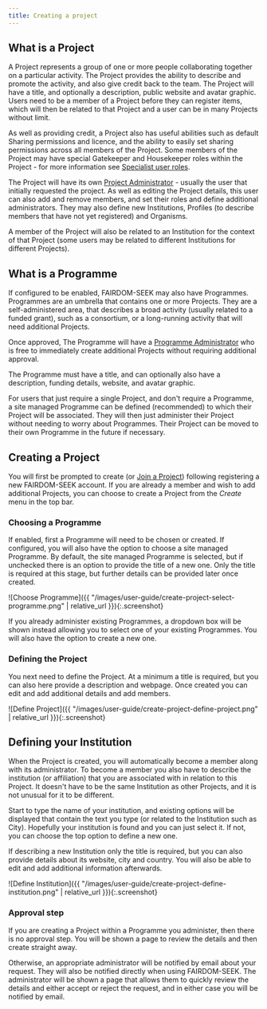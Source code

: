 ```yaml
---
title: Creating a project
---
```


## What is a Project

A Project represents a group of one or more people collaborating together on a particular activity. The Project provides the ability to describe and promote the activity, and also give credit back to the team. The Project will have a title, and optionally a description, public website and avatar graphic. Users need to be a member of a Project before they can register items, which will then be related to that Project and a user can be in many Projects without limit.

As well as providing credit, a Project also has useful abilities such as default Sharing permissions and licence, and the ability to easily set sharing permissions across all members of the Project. Some members of the Project may have special Gatekeeper and Housekeeper roles within the Project - for more information see [Specialist user roles](roles).

The Project will have its own [Project Administrator](roles#project-administrator) - usually the user that initially requested the project. As well as editing the Project details, this user can also add and remove members, and set their roles and define additional administrators. They may also define new Institutions, Profiles (to describe members that have not yet registered) and Organisms.

A member of the Project will also be related to an Institution for the context of that Project (some users may be related to different Institutions for different Projects).

## What is a Programme

If configured to be enabled, FAIRDOM-SEEK may also have Programmes. Programmes are an umbrella that contains one or more Projects. They are a self-administered area, that describes a broad activity (usually related to a funded grant), such as a consortium, or a long-running activity that will need additional Projects.

Once approved, The Programme will have a [Programme Administrator](roles#programme-administrator) who is free to immediately create additional Projects without requiring additional approval.

The Programme must have a title, and can optionally also have a description, funding details, website, and avatar graphic.

For users that just require a single Project, and don't require a Programme, a site managed Programme can be defined (recommended) to which their Project will be associated. They will then just administer their Project without needing to worry about Programmes. Their Project can be moved to their own Programme in the future if necessary.

## Creating a Project

You will first be prompted to create (or [Join a Project](join-a-project)) following registering a new FAIRDOM-SEEK account. If you are already a member and wish to add additional Projects, you can choose to create a Project from the _Create_ menu in the top bar.

### Choosing a Programme

If enabled, first a Programme will need to be chosen or created. If configured, you will also have the option to choose a site managed Programme. By default, the site managed Programme is selected, but if unchecked there is an option to provide the title of a new one. Only the title is required at this stage, but further details can be provided later once created.

![Choose Programme]({{ "/images/user-guide/create-project-select-programme.png" | relative_url }}){:.screenshot}

If you already administer existing Programmes, a dropdown box will be shown instead allowing you to select one of your existing Programmes. You will also have the option to create a new one.

### Defining the Project

You next need to define the Project. At a minimum a title is required, but you can also here provide a description and webpage. Once created you can edit and add additional details and add members.

![Define Project]({{ "/images/user-guide/create-project-define-project.png" | relative_url }}){:.screenshot}

## Defining your Institution

When the Project is created, you will automatically become a member along with its administrator.
To become a member you also have to describe the institution (or affiliation) that you are associated with in relation to this Project. It doesn't have to be the same Institution as other Projects, and it is not unusual for it to be different.

Start to type the name of your institution, and existing options will be displayed that contain the text you type (or related to the Institution such as City). Hopefully your institution is found and you can just select it. If not, you can choose the top option to define a new one.

If describing a new Institution only the title is required, but you can also provide details about its website, city and country. You will also be able to edit and add additional information afterwards.

![Define Institution]({{ "/images/user-guide/create-project-define-institution.png" | relative_url }}){:.screenshot}

### Approval step

If you are creating a Project within a Programme you administer, then there is no approval step. You will be shown a page to review the details and then create straight away.

Otherwise, an appropriate administrator will be notified by email about your request. They will also be notified directly when using FAIRDOM-SEEK. The administrator will be shown a page that allows them to quickly review the details and either accept or reject the request, and in either case you will be notified by email.

